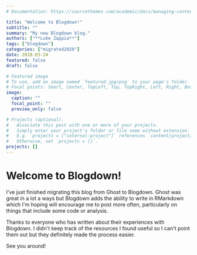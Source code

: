 ```yaml
---
# Documentation: https://sourcethemes.com/academic/docs/managing-content/

title: "Welcome to Blogdown!"
subtitle: ""
summary: "My new Blogdown blog."
authors: ["**Luke Zappia**"]
tags: ["blogdown"]
categories: ["migrated2020"]
date: 2018-03-24
featured: false
draft: false

# Featured image
# To use, add an image named `featured.jpg/png` to your page's folder.
# Focal points: Smart, Center, TopLeft, Top, TopRight, Left, Right, BottomLeft, Bottom, BottomRight.
image:
  caption: ""
  focal_point: ""
  preview_only: false

# Projects (optional).
#   Associate this post with one or more of your projects.
#   Simply enter your project's folder or file name without extension.
#   E.g. `projects = ["internal-project"]` references `content/project/deep-learning/index.md`.
#   Otherwise, set `projects = []`.
projects: []
---
```


Welcome to Blogdown!
====================

I've just finished migrating this blog from Ghost to Blogdown. Ghost was great
in a lot a ways but Blogdown adds the ability to write in RMarkdown which I'm
hoping will encourage me to post more often, particularly on things that
include some code or analysis.

Thanks to everyone who has written about their experiences with Blogdown. I
didn't keep track of the resources I found useful so I can't point them out but
they definitely made the process easier.

See you around!
